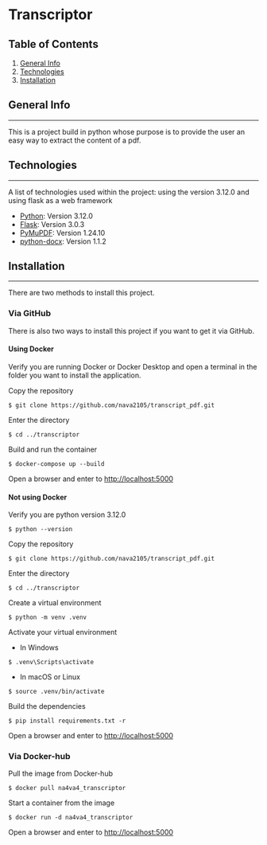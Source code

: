 # Transcriptor
## Table of Contents
1. [General Info](#general-info)
2. [Technologies](#technologies)
3. [Installation](#installation)
## General Info
***
This is a project build in python whose purpose is to provide the user an easy way to extract the content of a pdf. 
## Technologies
***
A list of technologies used within the project:
using the version 3.12.0 and using flask as a web framework
* [Python](https://www.python.org): Version 3.12.0
* [Flask](https://flask.palletsprojects.com/en/stable/): Version 3.0.3
* [PyMuPDF](https://pymupdf.readthedocs.io/en/latest/): Version 1.24.10
* [python-docx](https://python-docx.readthedocs.io/en/latest/): Version 1.1.2
## Installation
***
There are two methods to install this project.
### Via GitHub
There is also two ways to install this project if you want to get it via GitHub.
#### Using Docker
Verify you are running Docker or Docker Desktop and open a terminal in the folder you want to install the application.

Copy the repository
```
$ git clone https://github.com/nava2105/transcript_pdf.git
```
Enter the directory
```
$ cd ../transcriptor
```
Build and run the container
```
$ docker-compose up --build
```
Open a browser and enter to
[http://localhost:5000](http://localhost:5000)
#### Not using Docker
Verify you are python version 3.12.0
```
$ python --version
```
Copy the repository
```
$ git clone https://github.com/nava2105/transcript_pdf.git
```
Enter the directory
```
$ cd ../transcriptor
```
Create a virtual environment
```
$ python -m venv .venv
```
Activate your virtual environment
* In Windows
```
$ .venv\Scripts\activate
```
* In macOS or Linux
```
$ source .venv/bin/activate
```
Build the dependencies
```
$ pip install requirements.txt -r
```
Open a browser and enter to
[http://localhost:5000](http://localhost:5000)
### Via Docker-hub
Pull the image from Docker-hub
```
$ docker pull na4va4_transcriptor
```
Start a container from the image
```
$ docker run -d na4va4_transcriptor
```
Open a browser and enter to
[http://localhost:5000](http://localhost:5000)
